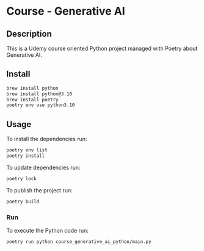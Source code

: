 # Course - Generative AI

## Description

This is a Udemy course oriented Python project managed with Poetry about Generative AI.

## Install
```bash
brew install python
brew install python@3.10
brew install poetry
poetry env use python3.10
```

## Usage

To install the dependencies run:
```bash
poetry env list
poetry install
```

To update dependencies run:
```bash
poetry lock
```

To publish the project run:
```bash
poetry build
```

### Run

To execute the Python code run:
```bash
poetry run python course_generative_ai_python/main.py
```